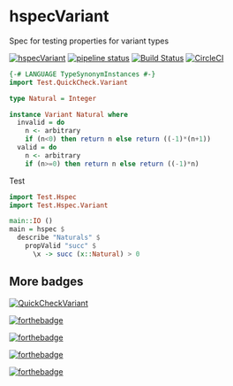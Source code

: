 # hspecVariant

Spec for testing properties for variant types

[![hspecVariant](https://img.shields.io/badge/hspecVariant-v1.0.0.0-blue.svg?style=plastic)](https://hackage.haskell.org/package/hspecVariant)
[![pipeline status](https://gitlab.com/sanjorgek/hspecVariant/badges/master/pipeline.svg)](https://gitlab.com/sanjorgek/hspecVariant/commits/master)
[![Build Status](https://travis-ci.org/sanjorgek/hspecVariant.svg?branch=master)](https://travis-ci.org/sanjorgek/hspecVariant)
[![CircleCI](https://circleci.com/gh/sanjorgek/hspecVariant.svg?style=svg)](https://circleci.com/gh/sanjorgek/hspecVariant)

```haskell
{-# LANGUAGE TypeSynonymInstances #-}
import Test.QuickCheck.Variant

type Natural = Integer

instance Variant Natural where
  invalid = do
    n <- arbitrary
    if (n<0) then return n else return ((-1)*(n+1))
  valid = do
    n <- arbitrary
    if (n>=0) then return n else return ((-1)*n)
```

Test

```haskell
import Test.Hspec
import Test.Hspec.Variant

main::IO ()
main = hspec $
  describe "Naturals" $
    propValid "succ" $
      \x -> succ (x::Natural) > 0
```

## More badges

[![QuickCheckVariant](https://img.shields.io/badge/winter-is%20here-blue.svg)](http://sanjorgek.com/hspecVariant/)

[![forthebadge](http://forthebadge.com/images/badges/built-with-science.svg)](http://sanjorgek.com/hspecVariant/)

[![forthebadge](http://forthebadge.com/images/badges/you-didnt-ask-for-this.svg)](http://sanjorgek.com/hspecVariant/)

[![forthebadge](http://forthebadge.com/images/badges/thats-how-they-get-you.svg)](http://sanjorgek.com/hspecVariant/)

[![forthebadge](http://forthebadge.com/images/badges/its-not-a-lie-if-you-believe-it.svg)](http://sanjorgek.com/hspecVariant/)
